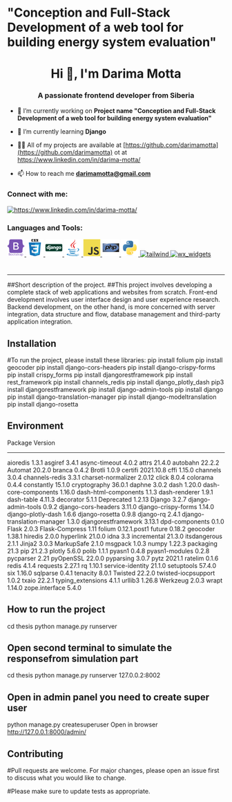 # "Conception and Full-Stack Development of a web tool for building energy system evaluation"
<h1 align="center">Hi 👋, I'm Darima Motta</h1>
<h3 align="center">A passionate frontend developer from Siberia</h3>

- 🔭 I’m currently working on **Project name "Conception and Full-Stack Development of a web tool for building energy system evaluation"**

- 🌱 I’m currently learning **Django**

- 👨‍💻 All of my projects are available at [https://github.com/darimamotta](https://github.com/darimamotta) ot at https://www.linkedin.com/in/darima-motta/

- 📫 How to reach me **darimamotta@gmail.com**

<h3 align="left">Connect with me:</h3>
<p align="left">
<a href="https://linkedin.com/in/https://www.linkedin.com/in/darima-motta/" target="blank"><img align="center" src="https://raw.githubusercontent.com/rahuldkjain/github-profile-readme-generator/master/src/images/icons/Social/linked-in-alt.svg" alt="https://www.linkedin.com/in/darima-motta/" height="30" width="40" /></a>
</p>

<h3 align="left">Languages and Tools:</h3>
<p align="left"> <a href="https://getbootstrap.com" target="_blank" rel="noreferrer"> <img src="https://raw.githubusercontent.com/devicons/devicon/master/icons/bootstrap/bootstrap-plain-wordmark.svg" alt="bootstrap" width="40" height="40"/> </a> <a href="https://www.w3schools.com/css/" target="_blank" rel="noreferrer"> <img src="https://raw.githubusercontent.com/devicons/devicon/master/icons/css3/css3-original-wordmark.svg" alt="css3" width="40" height="40"/> </a> <a href="https://www.djangoproject.com/" target="_blank" rel="noreferrer"> <img src="https://raw.githubusercontent.com/devicons/devicon/master/icons/django/django-original.svg" alt="django" width="40" height="40"/> </a> <a href="https://www.java.com" target="_blank" rel="noreferrer"> <img src="https://raw.githubusercontent.com/devicons/devicon/master/icons/java/java-original.svg" alt="java" width="40" height="40"/> </a> <a href="https://developer.mozilla.org/en-US/docs/Web/JavaScript" target="_blank" rel="noreferrer"> <img src="https://raw.githubusercontent.com/devicons/devicon/master/icons/javascript/javascript-original.svg" alt="javascript" width="40" height="40"/> </a> <a href="https://www.php.net" target="_blank" rel="noreferrer"> <img src="https://raw.githubusercontent.com/devicons/devicon/master/icons/php/php-original.svg" alt="php" width="40" height="40"/> </a> <a href="https://www.python.org" target="_blank" rel="noreferrer"> <img src="https://raw.githubusercontent.com/devicons/devicon/master/icons/python/python-original.svg" alt="python" width="40" height="40"/> </a> <a href="https://tailwindcss.com/" target="_blank" rel="noreferrer"> <img src="https://www.vectorlogo.zone/logos/tailwindcss/tailwindcss-icon.svg" alt="tailwind" width="40" height="40"/> </a> <a href="https://www.wxwidgets.org/" target="_blank" rel="noreferrer"> <img src="https://upload.wikimedia.org/wikipedia/commons/b/bb/WxWidgets.svg" alt="wx_widgets" width="40" height="40"/> </a> </p>



# 
***
##Short description of the project.
##This project involves developing a complete stack of web applications and websites from scratch. Front-end development involves user interface design and user experience research. Backend development, on the other hand, is more concerned with server integration, data structure and flow, database management and third-party application integration.

## Installation

#To run the project, please install these libraries:
pip install folium
pip install geocoder
pip install django-cors-headers
pip install django-crispy-forms
pip install crispy_forms
pip install djangorestframework
pip install rest_framework
pip install channels_redis
pip install django_plotly_dash
pip3 install djangorestframework
pip install django-admin-tools
pip install django
pip install django-translation-manager
pip install django-modeltranslation
pip install django-rosetta

## Environment
Package                    Version
-------------------------- ------------
aioredis                   1.3.1
asgiref                    3.4.1
async-timeout              4.0.2
attrs                      21.4.0
autobahn                   22.2.2
Automat                    20.2.0
branca                     0.4.2
Brotli                     1.0.9
certifi                    2021.10.8
cffi                       1.15.0
channels                   3.0.4
channels-redis             3.3.1
charset-normalizer         2.0.12
click                      8.0.4
colorama                   0.4.4
constantly                 15.1.0
cryptography               36.0.1
daphne                     3.0.2
dash                       1.20.0
dash-core-components       1.16.0
dash-html-components       1.1.3
dash-renderer              1.9.1
dash-table                 4.11.3
decorator                  5.1.1
Deprecated                 1.2.13
Django                     3.2.7
django-admin-tools         0.9.2
django-cors-headers        3.11.0
django-crispy-forms        1.14.0
django-plotly-dash         1.6.6
django-rosetta             0.9.8
django-rq                  2.4.1
django-translation-manager 1.3.0
djangorestframework        3.13.1
dpd-components             0.1.0
Flask                      2.0.3
Flask-Compress             1.11
folium                     0.12.1.post1
future                     0.18.2
geocoder                   1.38.1
hiredis                    2.0.0
hyperlink                  21.0.0
idna                       3.3
incremental                21.3.0
itsdangerous               2.1.1
Jinja2                     3.0.3
MarkupSafe                 2.1.0
msgpack                    1.0.3
numpy                      1.22.3
packaging                  21.3
pip                        21.2.3
plotly                     5.6.0
polib                      1.1.1
pyasn1                     0.4.8
pyasn1-modules             0.2.8
pycparser                  2.21
pyOpenSSL                  22.0.0
pyparsing                  3.0.7
pytz                       2021.1
ratelim                    0.1.6
redis                      4.1.4
requests                   2.27.1
rq                         1.10.1
service-identity           21.1.0
setuptools                 57.4.0
six                        1.16.0
sqlparse                   0.4.1
tenacity                   8.0.1
Twisted                    22.2.0
twisted-iocpsupport        1.0.2
txaio                      22.2.1
typing_extensions          4.1.1
urllib3                    1.26.8
Werkzeug                   2.0.3
wrapt                      1.14.0
zope.interface             5.4.0
 
## How to run the project 
cd thesis
python  manage.py runserver

## Open second terminal to simulate the responsefrom simulation part
cd thesis
python  manage.py runserver 127.0.0.2:8002

## Open in admin panel you need to create super user
python manage.py createsuperuser
Open in browser http://127.0.0.1:8000/admin/


## Contributing
#Pull requests are welcome. For major changes, please open an issue first to discuss what you would like to change.

#Please make sure to update tests as appropriate.
